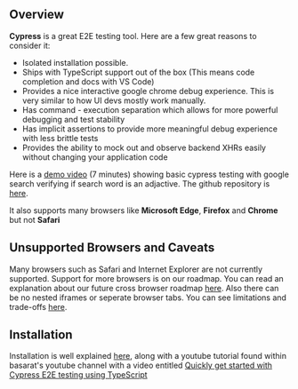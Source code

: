 ## Overview
**Cypress** is a great E2E testing tool. Here are a few great reasons to consider it:

- Isolated installation possible.
- Ships with TypeScript support out of the box (This means code completion and docs with VS Code)
- Provides a nice interactive google chrome debug experience. This is very similar to how UI devs mostly work manually.
- Has command - execution separation which allows for more powerful debugging and test stability 
- Has implicit assertions to provide more meaningful debug experience with less brittle tests
- Provides the ability to mock out and observe backend XHRs easily without changing your application code

Here is a [demo video](https://youtu.be/ZGEeve8MQiE) (7 minutes) showing basic cypress testing with google search verifying if search word is an adjactive. The github repository is [here](https://github.com/ltenfield/cypress-example-ts).

It also supports many browsers like **Microsoft Edge**, **Firefox** and **Chrome** but not **Safari**

## Unsupported Browsers and Caveats
Many browsers such as Safari and Internet Explorer are not currently supported. Support for more browsers is on our roadmap. You can read an explanation about our future cross browser roadmap [here](https://github.com/cypress-io/cypress/issues/310). Also there can be no nested iframes or seperate browser tabs. You can see limitations and trade-offs [here](https://docs.cypress.io/guides/references/trade-offs.html#Permanent-trade-offs-1).

## Installation
Installation is well explained [here](https://basarat.gitbook.io/typescript/intro-1/cypress#installation), along with a youtube tutorial found within basarat's youtube channel with a video entitled [Quickly get started with Cypress E2E testing using TypeScript](https://www.youtube.com/watch?v=n3SvvZSWwfM)